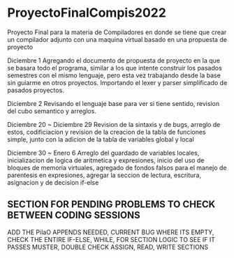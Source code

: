 # ProyectoFinalCompis2022
 Proyecto Final para la materia de Compiladores en donde se tiene que crear un compilador adjunto con una maquina virtual basado en una propuesta de proyecto

Diciembre 1 Agregando el documento de propuesta de proyecto en la que se basara todo el programa, similar a los que intente construir los pasados semestres con el mismo lenguaje, pero esta vez trabajando desde la base sin guiarme en otros proyectos. Importando el lexer y parser simplificado de pasados proyectos.

Diciembre 2 Revisando el lenguaje base para ver si tiene sentido, revision del cubo semantico y arreglos.

Diciembre 20 ~ Diciembre 29 Revision de la sintaxis y de bugs, arreglo de estos, codificiacion y revision de la creacion de la tabla de funciones simple, junto con la adicion de la tabla de variables global y local

Diciembre 30 ~ Enero 6 Arreglo del guardado de variables locales, inicializacion de logica de aritmetica y expresiones, inicio del uso de bloques de memoria virtuales, agregado de fondos falsos para el manejo de parentesis en expresiones, agregar la seccion de lectura, escritura, asignacion y de decision if-else









## SECTION FOR PENDING PROBLEMS TO CHECK BETWEEN CODING SESSIONS ###
ADD THE PilaO APPENDS NEEDED, CURRENT BUG WHERE ITS EMPTY, CHECK THE ENTIRE IF-ELSE, WHILE, FOR SECTION LOGIC TO SEE IF IT PASSES MUSTER, DOUBLE CHECK ASSIGN, READ, WRITE SECTIONS